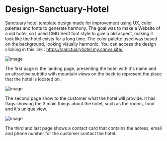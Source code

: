 # Design-Sanctuary-Hotel

Sanctuary hotel template design made for improvement using UX, color palettes and fonts to generate harmony.
The goal was to make a Website of a old hotel, so I used CMU Serif font style to give a old aspect, making it look like the hotel exists for a long time. 
The color palette used was based on the background, looking visually harmonic.
You can access the design clicking in this link : https://sanctuaryhotel.my.canva.site/

![image](https://github.com/user-attachments/assets/0f901d45-fab0-40d8-8e5c-e0c38ab52ad1)



The first page is the landing page, presenting the hotel with it's name and an attractive subtitle with 
mountain views on the back to represent the place that the hotel is located on.

![image](https://github.com/user-attachments/assets/e4b7aed3-d80b-4617-94a7-1b1ce7b85c56)

The second page show to the customer what the hotel will provide. It has flags showing the 3 main things about the hotel, such as the rooms, food and it's unique view.

![image](https://github.com/user-attachments/assets/422e1623-4fcf-434d-9072-42212ac430be)

The third and last page shows a contact card that contains the adress, email and phone number for the customer contact the hotel.


